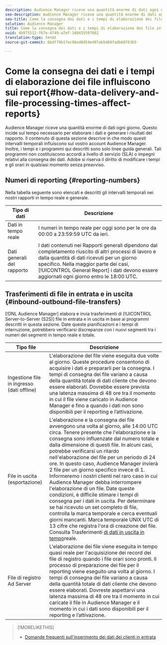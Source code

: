 ```yaml
---
description: Audience Manager riceve una quantità enorme di dati ogni giorno. Questo incide sul tempo necessario per elaborare i dati e generare i risultati del rapporto. Il contenuto di questa sezione descrive in che modo questi intervalli temporali influiscono sul vostro account Audience Manager. Inoltre, i tempi e i programmi qui descritti sono solo linee guida generali. Tali programmi non costituiscono accordi a livello di servizio (SLA) o impegni relativi alla consegna dei dati. Adobe si riserva il diritto di modificare i tempi e gli orari in qualsiasi momento senza preavviso.
seo-description: Audience Manager riceve una quantità enorme di dati ogni giorno. Questo incide sul tempo necessario per elaborare i dati e generare i risultati del rapporto. Il contenuto di questa sezione descrive in che modo questi intervalli temporali influiscono sul vostro account Audience Manager. Inoltre, i tempi e i programmi qui descritti sono solo linee guida generali. Tali programmi non costituiscono accordi a livello di servizio (SLA) o impegni relativi alla consegna dei dati. Adobe si riserva il diritto di modificare i tempi e gli orari in qualsiasi momento senza preavviso.
seo-title: Come la consegna dei dati e i tempi di elaborazione dei file influiscono sui report
solution: Audience Manager
title: Come la consegna dei dati e i tempi di elaborazione dei file influiscono sui report
uuid: 4b975512-f67e-4749-a7ef-168415597682
translation-type: tm+mt
source-git-commit: 6bdf79b17ec96ed0d54ed97ab5d69fadb68763b5

---
```



# Come la consegna dei dati e i tempi di elaborazione dei file influiscono sui report{#how-data-delivery-and-file-processing-times-affect-reports}

Audience Manager riceve una quantità enorme di dati ogni giorno. Questo incide sul tempo necessario per elaborare i dati e generare i risultati del rapporto. Il contenuto di questa sezione descrive in che modo questi intervalli temporali influiscono sul vostro account Audience Manager. Inoltre, i tempi e i programmi qui descritti sono solo linee guida generali. Tali programmi non costituiscono accordi a livello di servizio (SLA) o impegni relativi alla consegna dei dati. Adobe si riserva il diritto di modificare i tempi e gli orari in qualsiasi momento senza preavviso.

## Numeri di reporting {#reporting-numbers}

<!-- 

c_reporting_file_transfer_timeframe.xml

 -->

Nella tabella seguente sono elencati e descritti gli intervalli temporali nei nostri rapporti in tempo reale e generale.


| Tipo di dati | Descrizione |
|---|---|
| Dati in tempo reale | I numeri in tempo reale per oggi sono per le ore da 00:00 a 23:59:59 UTC da ieri. |
| Dati generali del rapporto | I dati contenuti nei Rapporti [](../reporting/general-reports.md#general-reports-overview) generali dipendono dal completamento riuscito di altri processi di lavoro e dalla quantità di dati ricevuti per un giorno specifico. Nella maggior parte dei casi, [!UICONTROL General Report] i dati devono essere aggiornati ogni giorno entro le 18:00 UTC. |

## Trasferimenti di file in entrata e in uscita {#inbound-outbound-file-transfers}

[!DNL Audience Manager] elabora e invia trasferimenti di [!UICONTROL Server-to-Server (S2S)] file in entrata e in uscita in base ai programmi descritti in questa sezione. Date queste pianificazioni e i tempi di interruzione, potrebbero verificarsi discrepanze con i nuovi segmenti tra i numeri dei segmenti in tempo reale e totale.

| Tipo file | Descrizione |
|---|---|
| Ingestione file in ingresso (dati offline) | L&#39;elaborazione del file viene eseguita due volte al giorno. Queste procedure consentono di acquisire i dati e prepararli per la consegna. I tempi di consegna dei file variano a causa della quantità totale di dati cliente che devono essere elaborati. Dovrebbe essere prevista una latenza massima di 48 ore tra il momento in cui il file viene caricato in Audience Manager e fino a quando i dati non sono disponibili per il reporting e l’attivazione. |
| File in uscita (esportazione) | L&#39;elaborazione e la consegna dei file avvengono una volta al giorno, alle 14:00 UTC circa. Tenere presente che l&#39;elaborazione e la consegna sono influenzate dal numero totale e dalla dimensione di questi file. In alcuni casi, potrebbe verificarsi un ritardo nell&#39;elaborazione del file per un periodo di 24 ore. In questo caso, Audience Manager invierà 2 file per un giorno specifico invece di 1. Informeremo i nostri clienti nel raro caso in cui Audience Manager debba interrompere l&#39;elaborazione di un file. Date queste condizioni, è difficile stimare i tempi di consegna per i dati in uscita. Per determinare se hai ricevuto un set completo di file, controlla la marca temporale e cerca eventuali giorni mancanti. Marca temporale UNIX UTC di 13 cifre che registra l&#39;ora di creazione del file. Consulta Trasferimenti [di dati in uscita in tempo](../integration/receiving-audience-data/real-time-outbound-transfers/real-time-outbound-transfers.md)reale. |
| File di registro Ad Server | L&#39;elaborazione dei file viene eseguita in tempo quasi reale per l&#39;acquisizione dei record dei file di registro quando i file orari sono pronti. Il processo di preparazione dei file per il reporting viene eseguito una volta al giorno. I tempi di consegna dei file variano a causa della quantità totale di dati cliente che devono essere elaborati. Dovreste aspettarvi una latenza massima di 48 ore tra il momento in cui caricate il file in Audience Manager e il momento in cui i dati sono disponibili per il reporting e l’attivazione. |

>[!MORELIKETHIS]
>
>* [Domande frequenti sull&#39;inserimento dei dati dei clienti in entrata](../faq/faq-inbound-data-ingestion.md)


